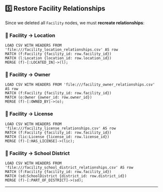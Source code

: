 
## **5️⃣ Restore Facility Relationships**

Since we deleted all `Facility` nodes, we must **recreate relationships**:

### **🔗 Facility → Location**

```cypher
LOAD CSV WITH HEADERS FROM 'file:///facility_location_relationships.csv' AS row
MATCH (f:Facility {facility_id: row.facility_id})
MATCH (l:Location {location_id: row.location_id})
MERGE (f)-[:LOCATED_IN]->(l);
```

### **🔗 Facility → Owner**

```cypher
LOAD CSV WITH HEADERS FROM 'file:///facility_owner_relationships.csv' AS row
MATCH (f:Facility {facility_id: row.facility_id})
MATCH (o:Owner {owner_id: row.owner_id})
MERGE (f)-[:OWNED_BY]->(o);
```

### **🔗 Facility → License**

```cypher
LOAD CSV WITH HEADERS FROM 'file:///facility_license_relationships.csv' AS row
MATCH (f:Facility {facility_id: row.facility_id})
MATCH (lic:License {license_id: row.license_id})
MERGE (f)-[:HAS_LICENSE]->(lic);
```

### **🔗 Facility → School District**

```cypher
LOAD CSV WITH HEADERS FROM 'file:///facility_school_district_relationships.csv' AS row
MATCH (f:Facility {facility_id: row.facility_id})
MATCH (sd:SchoolDistrict {district_id: row.district_id})
MERGE (f)-[:PART_OF_DISTRICT]->(sd);
```

---
